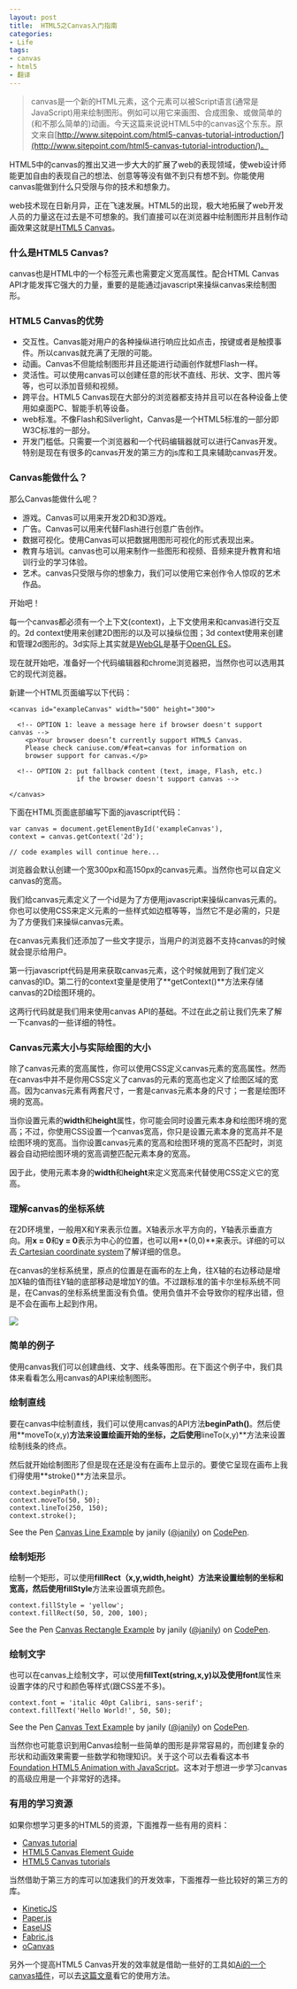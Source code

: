 ```yaml
---
layout: post
title: 	HTML5之Canvas入门指南
categories:
- Life
tags:
- canvas
- html5
- 翻译
---
```


> canvas是一个新的HTML元素，这个元素可以被Script语言(通常是JavaScript)用来绘制图形。例如可以用它来画图、合成图象、或做简单的(和不那么简单的)动画。今天这篇来说说HTML5中的canvas这个东东。原文来自[http://www.sitepoint.com/html5-canvas-tutorial-introduction/](http://www.sitepoint.com/html5-canvas-tutorial-introduction/)。

HTML5中的canvas的推出又进一步大大的扩展了web的表现领域，使web设计师能更加自由的表现自己的想法、创意等等没有做不到只有想不到。你能使用canvas能做到什么只受限与你的技术和想象力。

web技术现在日新月异，正在飞速发展。HTML5的出现，极大地拓展了web开发人员的力量这在过去是不可想象的。我们直接可以在浏览器中绘制图形并且制作动画效果这就是[HTML5 Canvas](http://www.whatwg.org/specs/web-apps/current-work/multipage/the-canvas-element.html)。

### 什么是HTML5 Canvas? ###

canvas也是HTML中的一个标签元素也需要定义宽高属性。配合HTML Canvas API才能发挥它强大的力量，重要的是能通过javascript来操纵canvas来绘制图形。

### HTML5 Canvas的优势 ###

- 交互性。Canvas能对用户的各种操纵进行响应比如点击，按键或者是触摸事件。所以canvas就充满了无限的可能。
- 动画。Canvas不但能绘制图形并且还能进行动画创作就想Flash一样。
- 灵活性。可以使用canvas可以创建任意的形状不直线、形状、文字、图片等等，也可以添加音频和视频。
- 跨平台。HTML5 Canvas现在大部分的浏览器都支持并且可以在各种设备上使用如桌面PC、智能手机等设备。
- web标准。不像Flash和Silverlight，Canvas是一个HTML5标准的一部分即W3C标准的一部分。
- 开发门槛低。只需要一个浏览器和一个代码编辑器就可以进行Canvas开发。特别是现在有很多的canvas开发的第三方的js库和工具来辅助canvas开发。

###	Canvas能做什么？  ###

那么Canvas能做什么呢？

- 游戏。Canvas可以用来开发2D和3D游戏。
- 广告。Canvas可以用来代替Flash进行创意广告创作。
- 数据可视化。使用Canvas可以把数据用图形可视化的形式表现出来。
- 教育与培训。canvas也可以用来制作一些图形和视频、音频来提升教育和培训行业的学习体验。
- 艺术。canvas只受限与你的想象力，我们可以使用它来创作令人惊叹的艺术作品。

开始吧！

每一个canvas都必须有一个上下文(context)，上下文使用来和canvas进行交互的。2d context使用来创建2D图形的以及可以操纵位图；3d context使用来创建和管理2d图形的。3d实际上其实就是[WebGL](https://en.wikipedia.org/wiki/WebGL)是基于[OpenGL ES](https://en.wikipedia.org/wiki/OpenGL_ES)。

现在就开始吧，准备好一个代码编辑器和chrome浏览器把，当然你也可以选用其它的现代浏览器。

新建一个HTML页面编写以下代码：

    <canvas id="exampleCanvas" width="500" height="300">
 
	  <!-- OPTION 1: leave a message here if browser doesn't support canvas -->
	    <p>Your browser doesn’t currently support HTML5 Canvas. 
	    Please check caniuse.com/#feat=canvas for information on 
	    browser support for canvas.</p>
	 
	  <!-- OPTION 2: put fallback content (text, image, Flash, etc.) 
	                 if the browser doesn't support canvas -->
	 
	</canvas>

下面在HTML页面底部编写下面的javascript代码：

    var canvas = document.getElementById('exampleCanvas'),
    context = canvas.getContext('2d');
 
    // code examples will continue here...

浏览器会默认创建一个宽300px和高150px的canvas元素。当然你也可以自定义canvas的宽高。

我们给canvas元素定义了一个id是为了方便用javascript来操纵canvas元素的。你也可以使用CSS来定义元素的一些样式如边框等等，当然它不是必需的，只是为了方便我们来操纵canvas元素。

在canvas元素我们还添加了一些文字提示，当用户的浏览器不支持canvas的时候就会提示给用户。

第一行javascript代码是用来获取canvas元素，这个时候就用到了我们定义canvas的ID。第二行的context变量是使用了**getContext()**方法来存储canvas的2D绘图环境的。

这两行代码就是我们用来使用canvas API的基础。不过在此之前让我们先来了解一下canvas的一些详细的特性。

### Canvas元素大小与实际绘图的大小 ###

除了canvas元素的宽高属性，你可以使用CSS定义canvas元素的宽高属性。然而在canvas中并不是你用CSS定义了canvas的元素的宽高也定义了绘图区域的宽高。因为canvas元素有两套尺寸，一套是canvas元素本身的尺寸；一套是绘图环境的宽高。

当你设置元素的**width**和**height**属性，你可能会同时设置元素本身和绘图环境的宽高；不过，你使用CSS设置一个canvas宽高，你只是设置元素本身的宽高并不是绘图环境的宽高。当你设置canvas元素的宽高和绘图环境的宽高不匹配时，浏览器会自动把绘图环境的宽高调整匹配元素本身的宽高。

因于此，使用元素本身的**width**和**height**来定义宽高来代替使用CSS定义它的宽高。

### 理解canvas的坐标系统 ###

在2D环境里，一般用X和Y来表示位置。X轴表示水平方向的，Y轴表示垂直方向。用**x = 0**和**y = 0**表示为中心的位置，也可以用**(0,0)**来表示。详细的可以去[ Cartesian coordinate system](https://en.wikipedia.org/wiki/Cartesian_coordinate_system)了解详细的信息。

在canvas的坐标系统里，原点的位置是在画布的左上角，往X轴的右边移动是增加X轴的值而往Y轴的底部移动是增加Y的值。不过跟标准的笛卡尔坐标系统不同是，在Canvas的坐标系统里面没有负值。使用负值并不会导致你的程序出错，但是不会在画布上起到作用。

![](http://dab1nmslvvntp.cloudfront.net/wp-content/uploads/2014/03/1393985491canvas-coordinate-space.png)

### 简单的例子 ###

使用canvas我们可以创建曲线、文字、线条等图形。在下面这个例子中，我们具体来看看怎么用canvas的API来绘制图形。

### 绘制直线 ###

要在canvas中绘制直线，我们可以使用canvas的API方法**beginPath()**。然后使用**moveTo(x,y)**方法来设置绘画开始的坐标，之后使用**lineTo(x,y)**方法来设置绘制线条的终点。

然后就开始绘制图形了但是现在还是没有在画布上显示的。要使它呈现在画布上我们得使用**stroke()**方法来显示。

    context.beginPath();
	context.moveTo(50, 50);
	context.lineTo(250, 150);
	context.stroke();

<p data-height="268" data-theme-id="0" data-slug-hash="aihgp" data-default-tab="result" class='codepen'>See the Pen <a href='http://codepen.io/janily/pen/aihgp'>Canvas Line Example</a> by janily (<a href='http://codepen.io/janily'>@janily</a>) on <a href='http://codepen.io'>CodePen</a>.</p>
<script async src="//codepen.io/assets/embed/ei.js"></script>

### 绘制矩形 ###

绘制一个矩形，可以使用**fillRect（x,y,width,height）**方法来设置绘制的坐标和宽高，然后使用**fillStyle**方法来设置填充颜色。

    context.fillStyle = 'yellow';
	context.fillRect(50, 50, 200, 100);

<p data-height="268" data-theme-id="0" data-slug-hash="HcBCu" data-default-tab="result" class='codepen'>See the Pen <a href='http://codepen.io/janily/pen/HcBCu'>Canvas Rectangle Example</a> by janily (<a href='http://codepen.io/janily'>@janily</a>) on <a href='http://codepen.io'>CodePen</a>.</p>
<script async src="//codepen.io/assets/embed/ei.js"></script>

### 绘制文字 ###

也可以在canvas上绘制文字，可以使用**fillText(string,x,y)**以及使用**font**属性来设置字体的尺寸和颜色等样式(跟CSS差不多)。

    context.font = 'italic 40pt Calibri, sans-serif';
	context.fillText('Hello World!', 50, 50);

<p data-height="268" data-theme-id="0" data-slug-hash="qurkx" data-default-tab="result" class='codepen'>See the Pen <a href='http://codepen.io/janily/pen/qurkx'>Canvas Text Example</a> by janily (<a href='http://codepen.io/janily'>@janily</a>) on <a href='http://codepen.io'>CodePen</a>.</p>
<script async src="//codepen.io/assets/embed/ei.js"></script>

当然你也可能意识到用Canvas绘制一些简单的图形是非常容易的，而创建复杂的形状和动画效果需要一些数学和物理知识。关于这个可以去看看这本书[Foundation HTML5 Animation with JavaScript](http://www.amazon.com/Foundation-HTML5-Animation-JavaScript-Lamberta/dp/1430236655)。这本对于想进一步学习canvas的高级应用是一个非常好的选择。

### 有用的学习资源 ###

如果你想学习更多的HTML5的资源，下面推荐一些有用的资料：

- [Canvas tutorial](https://developer.mozilla.org/en-US/docs/Web/Guide/HTML/Canvas_tutorial)
- [HTML5 Canvas Element Guide](http://sixrevisions.com/html/canvas-element/)
- [HTML5 Canvas tutorials](http://www.html5canvastutorials.com/tutorials/html5-canvas-tutorials-introduction/)

当然借助于第三方的库可以加速我们的开发效率，下面推荐一些比较好的第三方的库。

- [KineticJS](http://kineticjs.com/)
- [Paper.js](http://paperjs.org/)
- [EaselJS](http://createjs.com/#!/EaselJS)
- [Fabric.js](http://fabricjs.com/)
- [oCanvas](http://ocanvas.org/)

另外一个提高HTML5 Canvas开发的效率就是借助一些好的工具如[Ai的一个canvas插件](http://blog.mikeswanson.com/ai2canvas)，可以去[这篇文章](http://www.sitepoint.com/html5-canvas-development-with-ai-canvas/)看它的使用方法。

